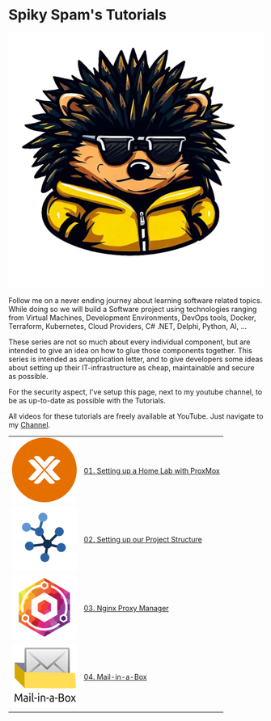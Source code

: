 # Spiky Spam's Tutorials

![Spiky Spam Logo](_assets/images/logo_transparant.png)

Follow me on a never ending journey about learning software related topics. While doing so we will build a Software project using technologies ranging from Virtual Machines, Development Environments, DevOps tools, Docker, Terraform, Kubernetes, Cloud Providers, C# .NET, Delphi, Python, AI, ...

These series are not so much about every individual component, but are intended to give an idea on how to glue those components together. This series is intended as anapplication letter, and to give developers some ideas about setting up their IT-infrastructure as cheap, maintainable and secure as possible.

For the security aspect, I've setup this page, next to my youtube channel, to be as up-to-date as possible with the Tutorials.

All videos for these tutorials are freely available at YouTube. Just navigate to my [Channel](https://www.youtube.com/@spikyspam).


| | |
|---|:--|
| ![ProxMox Logo](01_setting_up_a_cheap_home_lab_with_proxmox/_assets/images/proxmox.png) | [01. Setting up a Home Lab with ProxMox](01_setting_up_a_cheap_home_lab_with_proxmox/README.md) |
| ![Structure Logo](02_setting_up_our_project_structure/_assets/images/structure.png) | [02. Setting up our Project Structure](02_setting_up_our_project_structure/README.md) |
| ![NPM Logo](03_nginx_proxy_manager/_assets/images/nginx_proxy.png) | [03. Nginx Proxy Manager](03_nginx_proxy_manager/README.md) |
| ![MailInABox Logo](04_mail_in_a_box/_assets/images/mailinabox.png) | [04. Mail-in-a-Box](04_mail_in_a_box/README.md) |


